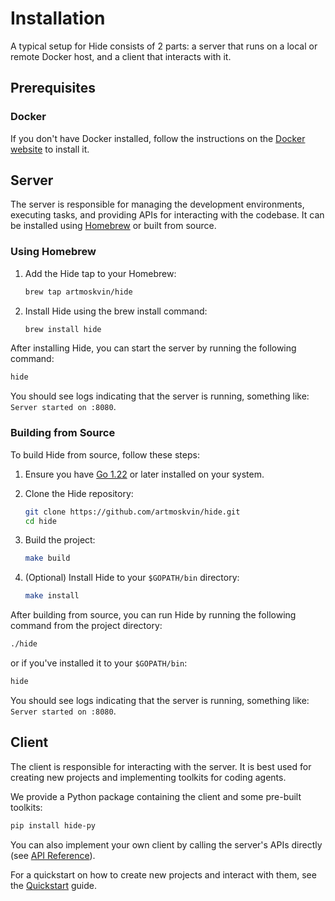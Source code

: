 # Installation

A typical setup for Hide consists of 2 parts: a server that runs on a local or remote Docker host, and a client that interacts with it.

## Prerequisites

### Docker

If you don't have Docker installed, follow the instructions on the [Docker website](https://docs.docker.com/get-docker/) to install it.

## Server

The server is responsible for managing the development environments, executing tasks, and providing APIs for interacting with the codebase. It can be installed using [Homebrew](https://brew.sh/) or built from source.

### Using Homebrew

1. Add the Hide tap to your Homebrew:

    ```bash
    brew tap artmoskvin/hide
    ```

2. Install Hide using the brew install command:

    ```bash
    brew install hide
    ```

After installing Hide, you can start the server by running the following command:

```bash
hide
```

You should see logs indicating that the server is running, something like: `Server started on :8080`.

### Building from Source

To build Hide from source, follow these steps:

1. Ensure you have [Go 1.22](https://go.dev/) or later installed on your system.
2. Clone the Hide repository:

    ```bash
    git clone https://github.com/artmoskvin/hide.git
    cd hide
    ```

3. Build the project:

    ```bash
    make build
    ```

4. (Optional) Install Hide to your `$GOPATH/bin` directory:

    ```bash
    make install
    ```

After building from source, you can run Hide by running the following command from the project directory:

```bash
./hide
```

or if you've installed it to your `$GOPATH/bin`:

```bash
hide
```

You should see logs indicating that the server is running, something like: `Server started on :8080`.

## Client

The client is responsible for interacting with the server. It is best used for creating new projects and implementing toolkits for coding agents.

We provide a Python package containing the client and some pre-built toolkits:

```bash
pip install hide-py
```

You can also implement your own client by calling the server's APIs directly (see [API Reference](api.md)).

For a quickstart on how to create new projects and interact with them, see the [Quickstart](quickstart.md) guide.
